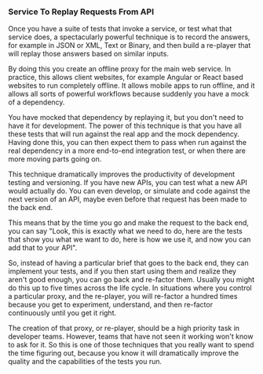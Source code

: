 ###  Service To Replay Requests From API

Once you have a suite of tests that invoke a service, or test what that service does, a spectacularly powerful technique is to record the answers, for example in JSON or XML, Text or Binary, and then build a re-player that will replay those answers based on similar inputs.

By doing this you create an offline proxy for the main web service. In practice, this allows client websites, for example Angular or React based websites to run completely offline. It allows mobile apps to run offline, and it allows all sorts of powerful workflows because suddenly you have a mock of a dependency.

You have mocked that dependency by replaying it, but you don't need to have it for development. The power of this technique is that you have all these tests that will run against the real app and the mock dependency. Having done this, you can then expect them to pass when run against the real dependency in a more end-to-end integration test, or when there are more moving parts going on.

This technique dramatically improves the productivity of development testing and versioning. If you have new APIs, you can test what a new API would actually do. You can even develop, or simulate and code against the next version of an API, maybe even before that request has been made to the back end.

This means that by the time you go and make the request to the back end, you can say "Look, this is exactly what we need to do, here are the tests that show you what we want to do, here is how we use it, and now you can add that to your API".

So, instead of having a particular brief that goes to the back end, they can implement your tests, and if you then start using them and realize they aren't good enough, you can go back and re-factor them. Usually you might do this up to five times across the life cycle. In situations where you control a particular proxy, and the re-player, you will re-factor a hundred times because you get to experiment, understand, and then re-factor continuously until you get it right.

The creation of that proxy, or re-player, should be a high priority task in developer teams. However, teams that have not seen it working won't know to ask for it. So this is one of those techniques that you really want to spend the time figuring out, because you know it will dramatically improve the quality and the capabilities of the tests you run.
